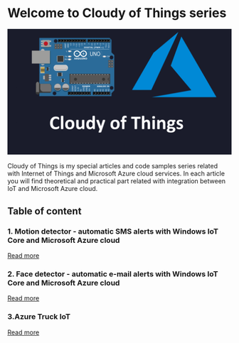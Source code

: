 # Welcome to Cloudy of Things series


![Image](https://github.com/Daniel-Krzyczkowski/Daniel-Krzyczkowski.github.io/blob/master/cloudyofthings/mainassets/CloudyOfThings.png?raw=true)

Cloudy of Things is my special articles and code samples series related with Internet of Things and Microsoft Azure cloud services. In each article you will find theoretical and practical part related with integration between IoT and Microsoft Azure cloud.

## Table of content


### 1. Motion detector - automatic SMS alerts with Windows IoT Core and Microsoft Azure cloud
[Read more](https://daniel-krzyczkowski.github.io/cloudyofthings/article1/index)

### 2. Face detector - automatic e-mail alerts with Windows IoT Core and Microsoft Azure cloud
[Read more](https://daniel-krzyczkowski.github.io/cloudyofthings/article2/index)

### 3.Azure Truck IoT
[Read more](https://daniel-krzyczkowski.github.io/cloudyofthings/article3/index)
